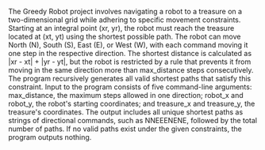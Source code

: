 The Greedy Robot project involves navigating a robot to a treasure on a two-dimensional grid while adhering to specific movement constraints. Starting at an integral point (xr, yr), the robot must reach the treasure located at (xt, yt) using the shortest possible path. The robot can move North (N), South (S), East (E), or West (W), with each command moving it one step in the respective direction. The shortest distance is calculated as |xr - xt| + |yr - yt|, but the robot is restricted by a rule that prevents it from moving in the same direction more than max_distance steps consecutively. The program recursively generates all valid shortest paths that satisfy this constraint. Input to the program consists of five command-line arguments: max_distance, the maximum steps allowed in one direction; robot_x and robot_y, the robot's starting coordinates; and treasure_x and treasure_y, the treasure's coordinates. The output includes all unique shortest paths as strings of directional commands, such as NNEEENENE, followed by the total number of paths. If no valid paths exist under the given constraints, the program outputs nothing.
